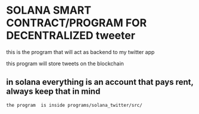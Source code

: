 # SOLANA SMART CONTRACT/PROGRAM FOR DECENTRALIZED tweeter

this is the program that will act as backend to my twitter app

this program will store tweets on the blockchain

## in solana everything is an account that pays rent, always keep that in mind

```sh
the program  is inside programs/solana_twitter/src/
